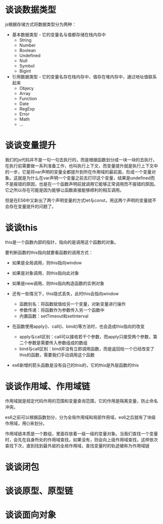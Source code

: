 # 谈谈数据类型

js根据存储方式将数据类型分为两种：

- 基本数据类型 - 它的变量名与值都存储在栈内存中
  - String
  - Number
  - Boolean
  - Undefined
  - Null
  - Symbol
  - Bigint
- 引用数据类型 - 它的变量名存在栈内存中，值存在堆内存中，通过地址值联系起来
  - Objecy
  - Array
  - Function
  - Date
  - RegExp
  - Error
  - Math
  - ...

# 谈谈变量提升

​		我们的js代码并不是一句一句去执行的，而是根据函数划分成一块一块的去执行，在执行前需要做一系列准备工作，也叫执行上下文，而变量提升就是执行上下文中的一步，它是将var声明的变量全都提升到所在作用域的最前面，形成一个变量对象。这就是为什么在var声明一个变量之前去打印这个变量，结果是undefined而不是报错的原因，也是在一个函数声明前就调用它能够正常调用而不报错的原因。它之所以存在可能是因为能够让函数直接能够顺利的相互调用。

​		但是在ES6中又新出了两个声明变量的方式let与const，用这两个声明的变量就不会存在变量提升的问题了。

# 谈谈this

this是一个函数内部的指针，指向的是调用这个函数的对象。

要判断函数的this指向就要看函数的调用方式：

- 如果是全局调用，则this指向window
- 如果是对象调用，则this指向此对象
- 如果是new调用，则this指向构造函数的实例对象
- 还有一些情况下，this隐式丢失，此时this会指向window 
  - 函数别名：将函数赋值给另一个变量，对新变量进行操作
  - 参数传递：将函数作为参数传入另一个函数中
  - 内置函数：setTimeout和setInterval

- 在函数使用apply()、call()、bind()等方法时，也会造成this指向的改变
  - apply与call区别：call可以接收若干个参数，而apply只接受两个参数，第二个参数是需要传入参数组成的数组
  - bind与call区别：bind并没有立即调用函数，而是返回给一个已经改变了this的函数，需要我们手动调用这个函数

- es6新增的箭头函数是没有自己的this的，它的this是外层函数的this

# 谈谈作用域、作用域链

  作用域就是规定代码作用的范围和变量查询范围，它的作用是隔离变量，防止命名冲突。

es6之前可以根据函数划分，分为全局作用域和局部作用域，es6之后就有了块级作用域，用{}来划分。

作用域链本质是一个数组，里面存放着一级一级的变量对象。当我们查找一个变量时，会先在自身所处的作用域查找，如果没有，则会向上级作用域查找，这样依次查找下次，直到找到最外层的全局作用域，查找变量时的轨迹被称为作用域链

# 谈谈闭包

# 谈谈原型、原型链

# 谈谈面向对象

